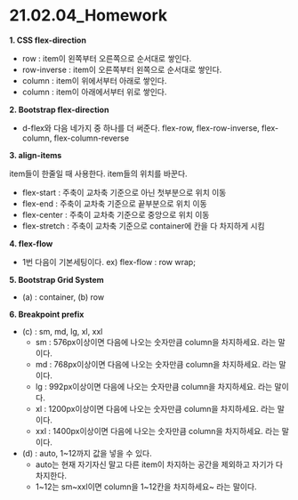 # 21.02.04_Homework



**1. CSS flex-direction**

- row : item이 왼쪽부터 오른쪽으로 순서대로 쌓인다.
- row-inverse : item이 오른쪽부터 왼쪽으로 순서대로 쌓인다.
- column : item이 위에서부터 아래로 쌓인다.
- column : item이 아래에서부터 위로 쌓인다.



**2. Bootstrap flex-direction**

- d-flex와 다음 네가지 중 하나를 더 써준다. flex-row, flex-row-inverse, flex-column, flex-column-reverse



**3. align-items**

item들이 한줄일 때 사용한다. item들의 위치를 바꾼다.

- flex-start :  주축이 교차축 기준으로 아닌 첫부분으로 위치 이동
- flex-end : 주축이 교차축 기준으로 끝부분으로 위치 이동
- flex-center : 주축이 교차축 기준으로 중앙으로 위치 이동
- flex-stretch : 주축이 교차축 기준으로 container에 칸을 다 차지하게 시킴



**4. flex-flow**

- 1번 다음이 기본세팅이다. ex) flex-flow : row wrap;



**5. Bootstrap Grid System**

- (a) : container, (b) row



**6. Breakpoint prefix**

- (c) : sm, md, lg, xl, xxl
  - sm : 576px이상이면 다음에 나오는 숫자만큼 column을 차지하세요. 라는 말이다.
  - md : 768px이상이면 다음에 나오는 숫자만큼 column을 차지하세요. 라는 말이다.
  - lg : 992px이상이면 다음에 나오는 숫자만큼 column을 차지하세요. 라는 말이다.
  - xl : 1200px이상이면 다음에 나오는 숫자만큼 column을 차지하세요. 라는 말이다. 
  - xxl : 1400px이상이면 다음에 나오는 숫자만큼 column을 차지하세요. 라는 말이다.
- (d) : auto, 1~12까지 값을 넣을 수 있다.
  - auto는 현재 자기자신 말고 다른 item이 차지하는 공간을 제외하고 자기가 다 차지한다.
  - 1~12는 sm~xxl이면 column을 1~12칸을 차지하세요~ 라는 말이다.

